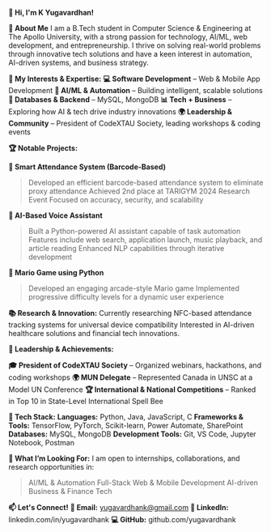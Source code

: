 **👋 Hi, I'm K Yugavardhan!**

**🚀 About Me**
    I am a B.Tech student in Computer Science & Engineering at The Apollo University, with a strong passion for technology, AI/ML, web development, and entrepreneurship. I thrive on solving real-world problems through innovative tech solutions and have a keen interest in automation, AI-driven systems, and business strategy.

**🎯 My Interests & Expertise:**
**💻 Software Development** – Web & Mobile App Development
**🤖 AI/ML & Automation** – Building intelligent, scalable solutions
**🔗 Databases & Backend** – MySQL, MongoDB
**📊 Tech + Business** – Exploring how AI & tech drive industry innovations
**🌍 Leadership & Community** – President of CodeXTAU Society, leading workshops & coding events

**🏆 Notable Projects:**

**🔹 Smart Attendance System (Barcode-Based)**
> Developed an efficient barcode-based attendance system to eliminate proxy attendance
> Achieved 2nd place at TARIGYM 2024 Research Event
> Focused on accuracy, security, and scalability

**🔹 AI-Based Voice Assistant**
> Built a Python-powered AI assistant capable of task automation
> Features include web search, application launch, music playback, and article reading
> Enhanced NLP capabilities through iterative development

**🔹 Mario Game using Python**
> Developed an engaging arcade-style Mario game
> Implemented progressive difficulty levels for a dynamic user experience

**📚 Research & Innovation:**
    Currently researching NFC-based attendance tracking systems for universal device compatibility
Interested in AI-driven healthcare solutions and financial tech innovations.

**🏅 Leadership & Achievements:**

**🎓 President of CodeXTAU Society** – Organized webinars, hackathons, and coding workshops
**🌍 MUN Delegate** – Represented Canada in UNSC at a Model UN Conference
**🏆 International & National Competitions** – Ranked in Top 10 in State-Level International Spell Bee

**🔧 Tech Stack:**
**Languages:** Python, Java, JavaScript, C
**Frameworks & Tools:** TensorFlow, PyTorch, Scikit-learn, Power Automate, SharePoint
**Databases:** MySQL, MongoDB
**Development Tools:** Git, VS Code, Jupyter Notebook, Postman

**📌 What I’m Looking For:**
I am open to internships, collaborations, and research opportunities in:
> AI/ML & Automation
> Full-Stack Web & Mobile Development
> AI-driven Business & Finance Tech

**📫 Let's Connect!**
**📩 Email:** yugavardhank@gmail.com
**🔗 LinkedIn:** linkedin.com/in/yugavardhank
**💻 GitHub:** github.com/yugavardhank
